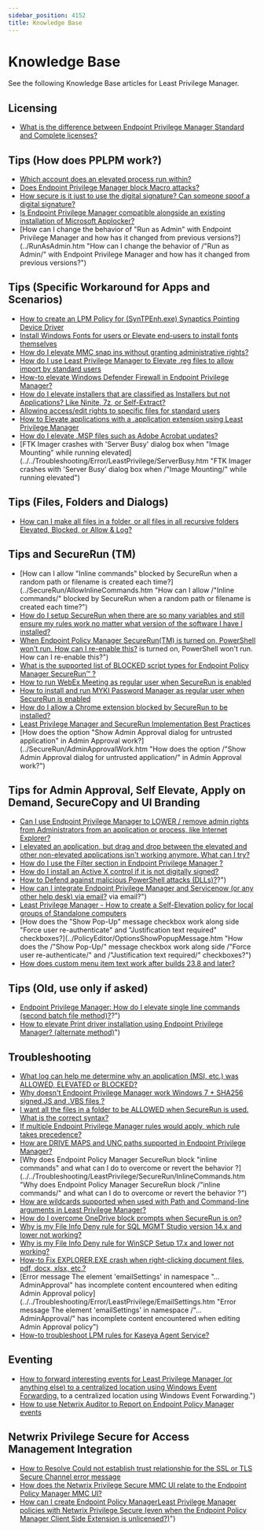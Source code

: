 ```yaml
---
sidebar_position: 4152
title: Knowledge Base
---
```


# Knowledge Base

See the following Knowledge Base articles for Least Privilege Manager.

## Licensing

* [What is the difference between Endpoint Privilege Manager Standard and Complete licenses?](../License "What is the differences between Endpoint Privilege Manager Standard and Complete licenses?")

## Tips (How does PPLPM work?)

* [Which account does an elevated process run within?](../AccountElevatedProcess "Which account does an elevated process run within?")
* [Does Endpoint Privilege Manager block Macro attacks?](../MacroAttacks "Does Endpoint Privilege Manager block Macro attacks?")
* [How secure is it just to use the digital signature? Can someone spoof a digital signature?](../DigitalSignature "How secure is it just to use the digital signature? Can someone spoof a digital signature?")
* [Is Endpoint Privilege Manager compatible alongside an existing installation of Microsoft Applocker?](../../Integration/Applocker "Is Endpoint Privilege Manager compatible alongside an existing installation of Microsoft Applocker?")
* [How can I change the behavior of "Run as Admin" with Endpoint Privilege Manager and how has it changed from previous versions?](../RunAsAdmin.htm "How can I change the behavior of /"Run as Admin/" with Endpoint Privilege Manager and how has it changed from previous versions?")

## Tips (Specific Workaround for Apps and Scenarios)

* [How to create an LPM Policy for (SynTPEnh.exe) Synaptics Pointing Device Driver](../SynapticsPointingDeviceDriver.htm "How to create an LPM Policy for (SynTPEnh.exe) Synaptics Pointing Device Driver")
* [Install Windows Fonts for users or Elevate end-users to install fonts themselves](../Elevate/InstallFonts "Install Windows Fonts for users or Elevate end-users to install fonts themselves")
* [How do I elevate MMC snap ins without granting administrative rights?](../Elevate/MMCSnapin "How do I elevate MMC snap ins without granting administrative rights?")
* [How do I use Least Privilege Manager to Elevate .reg files to allow import by standard users](../Elevate/Registry "How do I use Least Privilege Manager to Elevate .reg files to allow import by standard users")
* [How-to elevate Windows Defender Firewall in Endpoint Privilege Manager?](../Elevate/WindowsDefender "How-to elevate Windows Defender Firewall in Endpoint Privilege Manager?")
* [How do I elevate installers that are classified as Installers but not Applications? Like Ninite, 7z, or Self-Extract?](../Elevate/Installers "How do I elevate installers that are classified as Installers but not Applications? Like Ninite, 7z, or Self-Extract?")
* [Allowing access/edit rights to specific files for standard users](../EditRights "Allowing access/edit rights to specific files for standard users")
* [How to Elevate applications with a .application extension using Least Privilege Manager](../Elevate/ApplicationExtension "How to Elevate applications with a .application extension using Least Privilege Manager")
* [How do I elevate .MSP files such as Adobe Acrobat updates?](../Elevate/MSPFiles "How do I elevate .MSP files such as Adobe Acrobat updates?")
* [FTK Imager crashes with 'Server Busy' dialog box when "Image Mounting" while running elevated](../../Troubleshooting/Error/LeastPrivilege/ServerBusy.htm "FTK Imager crashes with 'Server Busy' dialog box when /"Image Mounting/" while running elevated")

## Tips (Files, Folders and Dialogs)

* [How can I make all files in a folder, or all files in all recursive folders Elevated, Blocked, or Allow & Log?](../Elevate/AllFiles "How can I make all files in a folder, or all files in all recursive folders Elevated, Blocked, or Allow & Log?")

## Tips and SecureRun (TM)

* [How can I allow "Inline commands" blocked by SecureRun when a random path or filename is created each time?](../SecureRun/AllowInlineCommands.htm "How can I allow /"Inline commands/" blocked by SecureRun when a random path or filename is created each time?")
* [How do I setup SecureRun when there are so many variables and still ensure my rules work no matter what version of the software I have I installed?](../SecureRun/Setup "How do I setup SecureRun when there are so many variables and still ensure my rules work no matter what version of the software I have I installed?")
* [When Endpoint Policy Manager SecureRun(TM) is turned on, PowerShell won't run. How can I re-enable this?](../SecureRun/EnablePowerShell) is turned on, PowerShell won't run. How can I re-enable this?")
* [What is the supported list of BLOCKED script types for Endpoint Policy Manager SecureRun™ ?](../SecureRun/BlockedScriptTypes "What is the supported list of BLOCKED script types for Endpoint Policy Manager SecureRun™ ?")
* [How to run WebEx Meeting as regular user when SecureRun is enabled](../SecureRun/WebEx "How to run WebEx Meeting as regular user when SecureRun is enabled")
* [How to install and run MYKI Password Manager as regular user when SecureRun is enabled](../SecureRun/MYKIPasswordManager "How to install and run MYKI Password Manager as regular user when SecureRun is enabled")
* [How do I allow a Chrome extension blocked by SecureRun to be installed?](../SecureRun/ChromeExtension "How do I allow a Chrome extension blocked by SecureRun to be installed?")
* [Least Privilege Manager and SecureRun Implementation Best Practices](../SecureRun/BestPractices "Least Privilege Manager and SecureRun Implementation Best Practices")
* [How does the option "Show Admin Approval dialog for untrusted application" in Admin Approval work?](../SecureRun/AdminApprovalWork.htm "How does the option /"Show Admin Approval dialog for untrusted application/" in Admin Approval work?")

## Tips for Admin Approval, Self Elevate, Apply on Demand, SecureCopy and UI Branding

* [Can I use Endpoint Privilege Manager to LOWER / remove admin rights from Administrators from an application or process, like Internet Explorer?](../ReduceAdminRights "Can I use Endpoint Privilege Manager to LOWER / remove admin rights from Administrators from an application or process, like Internet Explorer?")
* [I elevated an application, but drag and drop between the elevated and other non-elevated applications isn't working anymore. What can I try?](../Elevate/DragDrop "I elevated an application, but drag and drop between the elevated and other non-elevated applications isn't working anymore. What can I try?")
* [How do I use the Filter section in Endpoint Privilege Manager ?](../PolicyEditor/Scope "How do I use the Filter section in Endpoint Privilege Manager ?")
* [How do I install an Active X control if it is not digitally signed?](../PolicyEditor/ActiveXControl "How do I install an Active X control if it is not digitally signed?")
* [How to Defend against malicious PowerShell attacks (DLLs)?](../PowerShell/MaliciousAttacks)?")
* [How can I integrate Endpoint Privilege Manager and Servicenow (or any other help desk) via email?](../../Integration/ServiceNow) via email?")
* [Least Privilege Manager - How to create a Self-Elevation policy for local groups of Standalone computers](../PolicyEditor/SelfElevation "Least Privilege Manager - How to create a Self-Elevation policy for local groups of Standalone computers")
* [How does the "Show Pop-Up" message checkbox work along side "Force user re-authenticate" and "Justification text required" checkboxes?](../PolicyEditor/OptionsShowPopupMessage.htm "How does the /"Show Pop-Up/" message checkbox work along side /"Force user re-authenticate/" and /"Justification text required/" checkboxes?")
* [How does custom menu item text work after builds 23.8 and later?](../CustomMenuItemText "How does custom menu item text work after builds 23.8 and later?")

## Tips (Old, use only if asked)

* [Endpoint Privilege Manager: How do I elevate single line commands (second batch file method)?](../Elevate/SingleLineCommands)?")
* [How to elevate Print driver installation using Endpoint Privilege Manager? (alternate method)](../Elevate/PrinterDriverInstall)")

## Troubleshooting

* [What log can help me determine why an application (MSI, etc.) was ALLOWED, ELEVATED or BLOCKED?](../../Troubleshooting/Log/LeastPrivilege/DetermineWhy.htm "What log can help me determine why an application (MSI, etc.) was ALLOWED, ELEVATED or BLOCKED?")
* [Why doesn't Endpoint Privilege Manager work Windows 7 + SHA256 signed.JS and .VBS files ?](../../Troubleshooting/LeastPrivilege/SupportedEnvironments "Why doesn't Endpoint Privilege Manager work Windows 7 + SHA256 signed.JS and .VBS files ?")
* [I want all the files in a folder to be ALLOWED when SecureRun is used. What is the correct syntax?](../../Troubleshooting/LeastPrivilege/SecureRun/CorrectSyntax "I want all the files in a folder to be ALLOWED when SecureRun is used. What is the correct syntax?")
* [If multiple Endpoint Privilege Manager rules would apply, which rule takes precedence?](../../Troubleshooting/LeastPrivilege/RulePrecedence "If multiple Endpoint Privilege Manager rules would apply, which rule takes precedence?")
* [How are DRIVE MAPS and UNC paths supported in Endpoint Privilege Manager?](../../Troubleshooting/LeastPrivilege/DriveMaps "How are DRIVE MAPS and UNC paths supported in Endpoint Privilege Manager?")
* [Why does Endpoint Policy Manager SecureRun block "inline commands" and what can I do to overcome or revert the behavior ?](../../Troubleshooting/LeastPrivilege/SecureRun/InlineCommands.htm "Why does Endpoint Policy Manager SecureRun block /"inline commands/" and what can I do to overcome or revert the behavior ?")
* [How are wildcards supported when used with Path and Command-line arguments in Least Privilege Manager?](../../Troubleshooting/LeastPrivilege/Wildcards "How are wildcards supported when used with Path and Command-line arguments in Least Privilege Manager?")
* [How do I overcome OneDrive block prompts when SecureRun is on?](../../Troubleshooting/LeastPrivilege/SecureRun/OneDrive "How do I overcome OneDrive block prompts when SecureRun is on?")
* [Why is my File Info Deny rule for SQL MGMT Studio version 14.x and lower not working?](../../Troubleshooting/LeastPrivilege/FileInfoDeny/SSMS "Why is my File Info Deny rule for SQL MGMT Studio version 14.x and lower not working?")
* [Why is my File Info Deny rule for WinSCP Setup 17.x and lower not working?](../../Troubleshooting/LeastPrivilege/FileInfoDeny/WinSCP "Why is my File Info Deny rule for WinSCP Setup 17.x and lower not working?")
* [How-to Fix EXPLORER.EXE crash when right-clicking document files, pdf, docx, xlsx, etc.?](../../Troubleshooting/LeastPrivilege/ExplorerCrash "How-to Fix EXPLORER.EXE crash when right-clicking document files, pdf, docx, xlsx, etc.?")
* [Error message The element 'emailSettings' in namespace "…AdminApproval" has incomplete content encountered when editing Admin Approval policy](../../Troubleshooting/Error/LeastPrivilege/EmailSettings.htm "Error message The element 'emailSettings' in namespace /"…AdminApproval/" has incomplete content encountered when editing Admin Approval policy")
* [How-to troubleshoot LPM rules for Kaseya Agent Service?](../../Troubleshooting/LeastPrivilege/KaseyaAgentService "How-to troubleshoot LPM rules for Kaseya Agent Service?")

## Eventing

* [How to forward interesting events for Least Privilege Manager (or anything else) to a centralized location using Windows Event Forwarding.](../WindowsEventForwarding) to a centralized location using Windows Event Forwarding.")
* [How to use Netwrix Auditor to Report on Endpoint Policy Manager events](../../Integration/Auditor/Reports "How to use Netwrix Auditor to Report on Endpoint Policy Manager events")

## Netwrix Privilege Secure for Access Management Integration

* [How to Resolve Could not establish trust relationship for the SSL or TLS Secure Channel error message](../../Troubleshooting/Error/LeastPrivilege/EstablishTrust "How to Resolve Could not establish trust relationship for the SSL or TLS Secure Channel error message")
* [How does the Netwrix Privilege Secure MMC UI relate to the Endpoint Policy Manager MMC UI?](../../Integration/PrivilegeSecure/MMC "How does the Netwrix Privilege Secure MMC UI relate to the Endpoint Policy Manager MMC UI?")
* [How can I create Endpoint Policy ManagerLeast Privilege Manager policies with Netwrix Privilege Secure (even when the Endpoint Policy Manager Client Side Extension is unlicensed?)](../../Integration/CreatePolicies)")